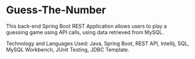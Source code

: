 # Guess-The-Number

This back-end Spring Boot REST Application allows users to play a guessing game using API calls, using data retrieved from MySQL.

Technology and Languages Used: Java, Spring Boot, REST API, Intellij, SQL, MySQL Workbench, JUnit Testing, JDBC Template.
